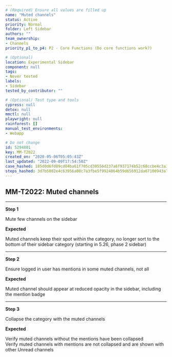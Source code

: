 ```yaml
---
# (Required) Ensure all values are filled up
name: "Muted channels"
status: Active
priority: Normal
folder: Left Sidebar
authors: ""
team_ownership: 
- Channels
priority_p1_to_p4: P2 - Core Functions (Do core functions work?)

# (Optional)
location: Experimental Sidebar
component: null
tags:
- Never tested
labels: 
- Sidebar
tested_by_contributor: ""

# (Optional) Test type and tools
cypress: null
detox: null
mmctl: null
playwright: null
rainforest: []
manual_test_environments:
- Webapp

# Do not change
id: 5294801
key: MM-T2022
created_on: "2020-05-06T05:05:43Z"
last_updated: "2022-09-09T17:54:50Z"
case_hashed: 185d0d6fd89cd04ba61f705cd30556d237a6f937174b52c68ccbe4c3a3feb93ae09d8dc9e844cd68854e8a8f2748cd58
steps_hashed: 3d7b5802e4c63956a08c7a3fbe5f9924864b59d656912da67100943a7e06942fdb5bb63259968dcbf9dcb7c7cea190fb
---
```


<!-- (Auto-generated) Based on frontmatter's "key" and "name" -->

## MM-T2022: Muted channels

---

**Step 1**

Mute few channels on the sidebar

**Expected**

Muted channels keep their spot within the category, no longer sort to the bottom of their sidebar category (starting in 5.26, phase 2 sidebar)

---

**Step 2**

Ensure logged in user has mentions in some muted channels, not all

**Expected**

Muted channel should appear at reduced opacity in the sidebar, including the mention badge

---

**Step 3**

Collapse the category with the muted channels

**Expected**

Verify muted channels without the mentions have been collapsed\
Verify muted channels with mentions are not collapsed and are shown with other Unread channels
